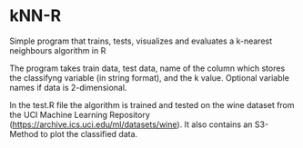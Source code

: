 # kNN-R
Simple program that trains, tests, visualizes and evaluates a k-nearest neighbours algorithm in R

The program takes train data, test data, name of the column which stores the classifyng variable (in string format), and the k value.
Optional variable names if data is 2-dimensional.

In the test.R file the algorithm is trained and tested on the wine dataset from the UCI Machine Learning Repository (https://archive.ics.uci.edu/ml/datasets/wine).
It also contains an S3-Method to plot the classified data.
